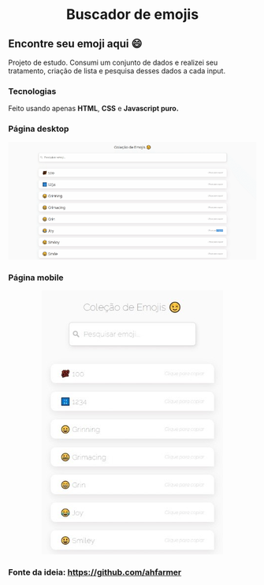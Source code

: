 <h1 align="center"> Buscador de emojis </h1>

## Encontre seu emoji aqui 😄

Projeto de estudo. Consumi um conjunto de dados e realizei seu tratamento, criação de lista e pesquisa desses dados a cada input.

### Tecnologias 

Feito usando apenas **HTML**, **CSS** e **Javascript puro.** 

### Página desktop

<img src="/image/desktop-layout.gif" alt="Desktop Layout">

### Página mobile

<p align="center">
<img src="/image/mobile-layout.jpeg" alt="Mobile Layout">
</p>

### Fonte da ideia: https://github.com/ahfarmer 
